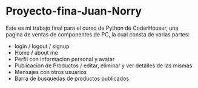 # Proyecto-fina-Juan-Norry

Este es mi trabajo final para el curso de Python de CoderHouser, una pagina de ventas de componentes de PC, la cual consta de varias partes:

- login / logout / signup
- Home / about me 
- Perfil con informacion personal  y avatar
- Publicacion de Productos / editar, eliminar y ver detalles de las mismas
- Mensajes con otros usuarios
- Barra de busquedas de productos publicados
